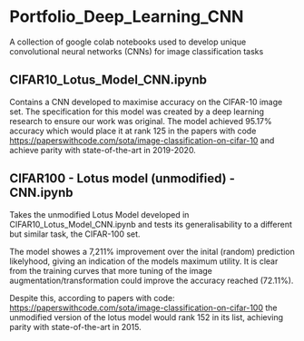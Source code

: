 # Portfolio_Deep_Learning_CNN
A collection of google colab notebooks used to develop unique convolutional neural networks (CNNs) for image classification tasks

## CIFAR10_Lotus_Model_CNN.ipynb
Contains a CNN developed to maximise accuracy on the CIFAR-10 image set. The specification for this model was created by a deep learning research to ensure our work was original. The model achieved 95.17% accuracy which would place it at rank 125 in the papers with code https://paperswithcode.com/sota/image-classification-on-cifar-10 and achieve parity with state-of-the-art in 2019-2020. 

## CIFAR100 - Lotus model (unmodified) - CNN.ipynb
Takes the unmodified Lotus Model developed in CIFAR10_Lotus_Model_CNN.ipynb and tests its generalisability to a different but similar task, the CIFAR-100 set. 

The model showes a 7,211% improvement over the inital (random) prediction likelyhood, giving an indication of the models maximum utility. It is clear from the training curves that more tuning of the image augmentation/transformation could improve the accuracy reached (72.11%).

Despite this, according to papers with code: https://paperswithcode.com/sota/image-classification-on-cifar-100 the unmodified version of the lotus model would rank 152 in its list, achieving parity with state-of-the-art in 2015.
